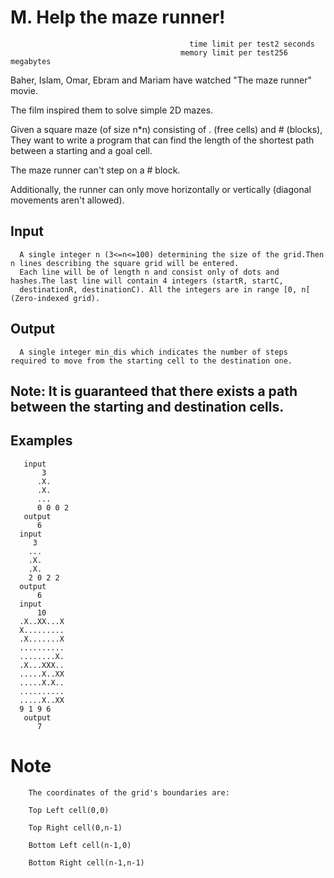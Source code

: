 # M. Help the maze runner!
                                            time limit per test2 seconds
                                          memory limit per test256 megabytes

Baher, Islam, Omar, Ebram and Mariam have watched "The maze runner" movie.

The film inspired them to solve simple 2D mazes.

Given a square maze (of size n*n) consisting of . (free cells) and # (blocks), They want to write a program that can find the length of the shortest path between a starting and a goal cell.

The maze runner can't step on a # block.

Additionally, the runner can only move horizontally or vertically (diagonal movements aren't allowed).

## Input
      A single integer n (3<=n<=100) determining the size of the grid.Then n lines describing the square grid will be entered.
      Each line will be of length n and consist only of dots and hashes.The last line will contain 4 integers (startR, startC,
      destinationR, destinationC). All the integers are in range [0, n[ (Zero-indexed grid).

## Output
      A single integer min_dis which indicates the number of steps required to move from the starting cell to the destination one.

## Note: It is guaranteed that there exists a path between the starting and destination cells.

## Examples
       input
           3
          .X.
          .X.
          ...
          0 0 0 2
       output
          6
      input
         3
        ...
        .X.
        .X.
        2 0 2 2
      output
          6 
      input
          10
      .X..XX...X
      X.........
      .X.......X
      ..........
      ........X.
      .X...XXX..
      .....X..XX
      .....X.X..
      ..........
      .....X..XX
      9 1 9 6
       output
          7
          
          
# Note
        The coordinates of the grid's boundaries are:

        Top Left cell(0,0)

        Top Right cell(0,n-1)

        Bottom Left cell(n-1,0)

        Bottom Right cell(n-1,n-1)


          
      
